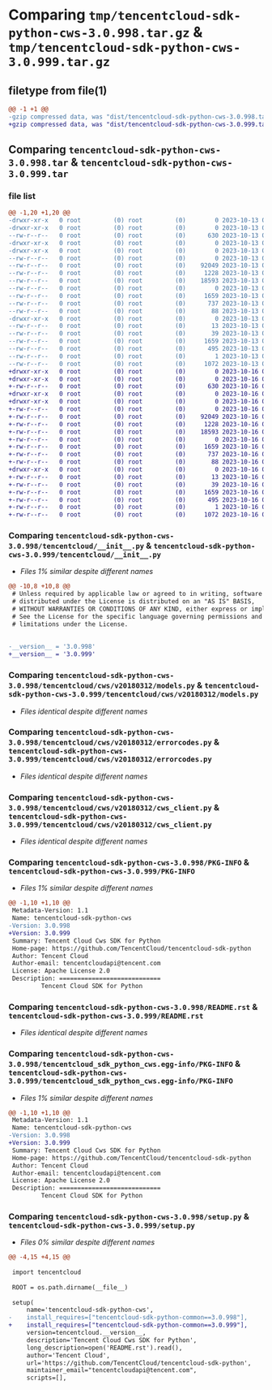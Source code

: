 # Comparing `tmp/tencentcloud-sdk-python-cws-3.0.998.tar.gz` & `tmp/tencentcloud-sdk-python-cws-3.0.999.tar.gz`

## filetype from file(1)

```diff
@@ -1 +1 @@
-gzip compressed data, was "dist/tencentcloud-sdk-python-cws-3.0.998.tar", last modified: Fri Oct 13 00:25:38 2023, max compression
+gzip compressed data, was "dist/tencentcloud-sdk-python-cws-3.0.999.tar", last modified: Mon Oct 16 00:24:52 2023, max compression
```

## Comparing `tencentcloud-sdk-python-cws-3.0.998.tar` & `tencentcloud-sdk-python-cws-3.0.999.tar`

### file list

```diff
@@ -1,20 +1,20 @@
-drwxr-xr-x   0 root         (0) root         (0)        0 2023-10-13 00:25:38.000000 tencentcloud-sdk-python-cws-3.0.998/
-drwxr-xr-x   0 root         (0) root         (0)        0 2023-10-13 00:25:38.000000 tencentcloud-sdk-python-cws-3.0.998/tencentcloud/
--rw-r--r--   0 root         (0) root         (0)      630 2023-10-13 00:25:38.000000 tencentcloud-sdk-python-cws-3.0.998/tencentcloud/__init__.py
-drwxr-xr-x   0 root         (0) root         (0)        0 2023-10-13 00:25:38.000000 tencentcloud-sdk-python-cws-3.0.998/tencentcloud/cws/
-drwxr-xr-x   0 root         (0) root         (0)        0 2023-10-13 00:25:38.000000 tencentcloud-sdk-python-cws-3.0.998/tencentcloud/cws/v20180312/
--rw-r--r--   0 root         (0) root         (0)        0 2023-10-13 00:25:38.000000 tencentcloud-sdk-python-cws-3.0.998/tencentcloud/cws/v20180312/__init__.py
--rw-r--r--   0 root         (0) root         (0)    92049 2023-10-13 00:25:38.000000 tencentcloud-sdk-python-cws-3.0.998/tencentcloud/cws/v20180312/models.py
--rw-r--r--   0 root         (0) root         (0)     1228 2023-10-13 00:25:38.000000 tencentcloud-sdk-python-cws-3.0.998/tencentcloud/cws/v20180312/errorcodes.py
--rw-r--r--   0 root         (0) root         (0)    18593 2023-10-13 00:25:38.000000 tencentcloud-sdk-python-cws-3.0.998/tencentcloud/cws/v20180312/cws_client.py
--rw-r--r--   0 root         (0) root         (0)        0 2023-10-13 00:25:38.000000 tencentcloud-sdk-python-cws-3.0.998/tencentcloud/cws/__init__.py
--rw-r--r--   0 root         (0) root         (0)     1659 2023-10-13 00:25:38.000000 tencentcloud-sdk-python-cws-3.0.998/PKG-INFO
--rw-r--r--   0 root         (0) root         (0)      737 2023-10-13 00:25:38.000000 tencentcloud-sdk-python-cws-3.0.998/README.rst
--rw-r--r--   0 root         (0) root         (0)       88 2023-10-13 00:25:38.000000 tencentcloud-sdk-python-cws-3.0.998/setup.cfg
-drwxr-xr-x   0 root         (0) root         (0)        0 2023-10-13 00:25:38.000000 tencentcloud-sdk-python-cws-3.0.998/tencentcloud_sdk_python_cws.egg-info/
--rw-r--r--   0 root         (0) root         (0)       13 2023-10-13 00:25:38.000000 tencentcloud-sdk-python-cws-3.0.998/tencentcloud_sdk_python_cws.egg-info/top_level.txt
--rw-r--r--   0 root         (0) root         (0)       39 2023-10-13 00:25:38.000000 tencentcloud-sdk-python-cws-3.0.998/tencentcloud_sdk_python_cws.egg-info/requires.txt
--rw-r--r--   0 root         (0) root         (0)     1659 2023-10-13 00:25:38.000000 tencentcloud-sdk-python-cws-3.0.998/tencentcloud_sdk_python_cws.egg-info/PKG-INFO
--rw-r--r--   0 root         (0) root         (0)      495 2023-10-13 00:25:38.000000 tencentcloud-sdk-python-cws-3.0.998/tencentcloud_sdk_python_cws.egg-info/SOURCES.txt
--rw-r--r--   0 root         (0) root         (0)        1 2023-10-13 00:25:38.000000 tencentcloud-sdk-python-cws-3.0.998/tencentcloud_sdk_python_cws.egg-info/dependency_links.txt
--rw-r--r--   0 root         (0) root         (0)     1072 2023-10-13 00:25:38.000000 tencentcloud-sdk-python-cws-3.0.998/setup.py
+drwxr-xr-x   0 root         (0) root         (0)        0 2023-10-16 00:24:52.000000 tencentcloud-sdk-python-cws-3.0.999/
+drwxr-xr-x   0 root         (0) root         (0)        0 2023-10-16 00:24:52.000000 tencentcloud-sdk-python-cws-3.0.999/tencentcloud/
+-rw-r--r--   0 root         (0) root         (0)      630 2023-10-16 00:24:51.000000 tencentcloud-sdk-python-cws-3.0.999/tencentcloud/__init__.py
+drwxr-xr-x   0 root         (0) root         (0)        0 2023-10-16 00:24:52.000000 tencentcloud-sdk-python-cws-3.0.999/tencentcloud/cws/
+drwxr-xr-x   0 root         (0) root         (0)        0 2023-10-16 00:24:52.000000 tencentcloud-sdk-python-cws-3.0.999/tencentcloud/cws/v20180312/
+-rw-r--r--   0 root         (0) root         (0)        0 2023-10-16 00:24:51.000000 tencentcloud-sdk-python-cws-3.0.999/tencentcloud/cws/v20180312/__init__.py
+-rw-r--r--   0 root         (0) root         (0)    92049 2023-10-16 00:24:51.000000 tencentcloud-sdk-python-cws-3.0.999/tencentcloud/cws/v20180312/models.py
+-rw-r--r--   0 root         (0) root         (0)     1228 2023-10-16 00:24:51.000000 tencentcloud-sdk-python-cws-3.0.999/tencentcloud/cws/v20180312/errorcodes.py
+-rw-r--r--   0 root         (0) root         (0)    18593 2023-10-16 00:24:51.000000 tencentcloud-sdk-python-cws-3.0.999/tencentcloud/cws/v20180312/cws_client.py
+-rw-r--r--   0 root         (0) root         (0)        0 2023-10-16 00:24:51.000000 tencentcloud-sdk-python-cws-3.0.999/tencentcloud/cws/__init__.py
+-rw-r--r--   0 root         (0) root         (0)     1659 2023-10-16 00:24:52.000000 tencentcloud-sdk-python-cws-3.0.999/PKG-INFO
+-rw-r--r--   0 root         (0) root         (0)      737 2023-10-16 00:24:51.000000 tencentcloud-sdk-python-cws-3.0.999/README.rst
+-rw-r--r--   0 root         (0) root         (0)       88 2023-10-16 00:24:52.000000 tencentcloud-sdk-python-cws-3.0.999/setup.cfg
+drwxr-xr-x   0 root         (0) root         (0)        0 2023-10-16 00:24:52.000000 tencentcloud-sdk-python-cws-3.0.999/tencentcloud_sdk_python_cws.egg-info/
+-rw-r--r--   0 root         (0) root         (0)       13 2023-10-16 00:24:52.000000 tencentcloud-sdk-python-cws-3.0.999/tencentcloud_sdk_python_cws.egg-info/top_level.txt
+-rw-r--r--   0 root         (0) root         (0)       39 2023-10-16 00:24:52.000000 tencentcloud-sdk-python-cws-3.0.999/tencentcloud_sdk_python_cws.egg-info/requires.txt
+-rw-r--r--   0 root         (0) root         (0)     1659 2023-10-16 00:24:52.000000 tencentcloud-sdk-python-cws-3.0.999/tencentcloud_sdk_python_cws.egg-info/PKG-INFO
+-rw-r--r--   0 root         (0) root         (0)      495 2023-10-16 00:24:52.000000 tencentcloud-sdk-python-cws-3.0.999/tencentcloud_sdk_python_cws.egg-info/SOURCES.txt
+-rw-r--r--   0 root         (0) root         (0)        1 2023-10-16 00:24:52.000000 tencentcloud-sdk-python-cws-3.0.999/tencentcloud_sdk_python_cws.egg-info/dependency_links.txt
+-rw-r--r--   0 root         (0) root         (0)     1072 2023-10-16 00:24:51.000000 tencentcloud-sdk-python-cws-3.0.999/setup.py
```

### Comparing `tencentcloud-sdk-python-cws-3.0.998/tencentcloud/__init__.py` & `tencentcloud-sdk-python-cws-3.0.999/tencentcloud/__init__.py`

 * *Files 1% similar despite different names*

```diff
@@ -10,8 +10,8 @@
 # Unless required by applicable law or agreed to in writing, software
 # distributed under the License is distributed on an "AS IS" BASIS,
 # WITHOUT WARRANTIES OR CONDITIONS OF ANY KIND, either express or implied.
 # See the License for the specific language governing permissions and
 # limitations under the License.
 
 
-__version__ = '3.0.998'
+__version__ = '3.0.999'
```

### Comparing `tencentcloud-sdk-python-cws-3.0.998/tencentcloud/cws/v20180312/models.py` & `tencentcloud-sdk-python-cws-3.0.999/tencentcloud/cws/v20180312/models.py`

 * *Files identical despite different names*

### Comparing `tencentcloud-sdk-python-cws-3.0.998/tencentcloud/cws/v20180312/errorcodes.py` & `tencentcloud-sdk-python-cws-3.0.999/tencentcloud/cws/v20180312/errorcodes.py`

 * *Files identical despite different names*

### Comparing `tencentcloud-sdk-python-cws-3.0.998/tencentcloud/cws/v20180312/cws_client.py` & `tencentcloud-sdk-python-cws-3.0.999/tencentcloud/cws/v20180312/cws_client.py`

 * *Files identical despite different names*

### Comparing `tencentcloud-sdk-python-cws-3.0.998/PKG-INFO` & `tencentcloud-sdk-python-cws-3.0.999/PKG-INFO`

 * *Files 1% similar despite different names*

```diff
@@ -1,10 +1,10 @@
 Metadata-Version: 1.1
 Name: tencentcloud-sdk-python-cws
-Version: 3.0.998
+Version: 3.0.999
 Summary: Tencent Cloud Cws SDK for Python
 Home-page: https://github.com/TencentCloud/tencentcloud-sdk-python
 Author: Tencent Cloud
 Author-email: tencentcloudapi@tencent.com
 License: Apache License 2.0
 Description: ============================
         Tencent Cloud SDK for Python
```

### Comparing `tencentcloud-sdk-python-cws-3.0.998/README.rst` & `tencentcloud-sdk-python-cws-3.0.999/README.rst`

 * *Files identical despite different names*

### Comparing `tencentcloud-sdk-python-cws-3.0.998/tencentcloud_sdk_python_cws.egg-info/PKG-INFO` & `tencentcloud-sdk-python-cws-3.0.999/tencentcloud_sdk_python_cws.egg-info/PKG-INFO`

 * *Files 1% similar despite different names*

```diff
@@ -1,10 +1,10 @@
 Metadata-Version: 1.1
 Name: tencentcloud-sdk-python-cws
-Version: 3.0.998
+Version: 3.0.999
 Summary: Tencent Cloud Cws SDK for Python
 Home-page: https://github.com/TencentCloud/tencentcloud-sdk-python
 Author: Tencent Cloud
 Author-email: tencentcloudapi@tencent.com
 License: Apache License 2.0
 Description: ============================
         Tencent Cloud SDK for Python
```

### Comparing `tencentcloud-sdk-python-cws-3.0.998/setup.py` & `tencentcloud-sdk-python-cws-3.0.999/setup.py`

 * *Files 0% similar despite different names*

```diff
@@ -4,15 +4,15 @@
 
 import tencentcloud
 
 ROOT = os.path.dirname(__file__)
 
 setup(
     name='tencentcloud-sdk-python-cws',
-    install_requires=["tencentcloud-sdk-python-common==3.0.998"],
+    install_requires=["tencentcloud-sdk-python-common==3.0.999"],
     version=tencentcloud.__version__,
     description='Tencent Cloud Cws SDK for Python',
     long_description=open('README.rst').read(),
     author='Tencent Cloud',
     url='https://github.com/TencentCloud/tencentcloud-sdk-python',
     maintainer_email="tencentcloudapi@tencent.com",
     scripts=[],
```

